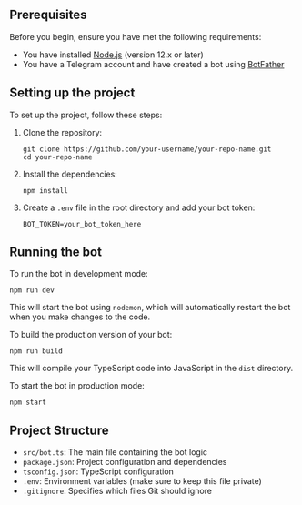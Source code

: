 ## Prerequisites

Before you begin, ensure you have met the following requirements:

* You have installed [Node.js](https://nodejs.org/) (version 12.x or later)
* You have a Telegram account and have created a bot using [BotFather](https://core.telegram.org/bots#6-botfather)

## Setting up the project

To set up the project, follow these steps:

1. Clone the repository:
   ```
   git clone https://github.com/your-username/your-repo-name.git
   cd your-repo-name
   ```

2. Install the dependencies:
   ```
   npm install
   ```

3. Create a `.env` file in the root directory and add your bot token:
   ```
   BOT_TOKEN=your_bot_token_here
   ```

## Running the bot

To run the bot in development mode:

```
npm run dev
```

This will start the bot using `nodemon`, which will automatically restart the bot when you make changes to the code.

To build the production version of your bot:

```
npm run build
```

This will compile your TypeScript code into JavaScript in the `dist` directory.

To start the bot in production mode:

```
npm start
```

## Project Structure

- `src/bot.ts`: The main file containing the bot logic
- `package.json`: Project configuration and dependencies
- `tsconfig.json`: TypeScript configuration
- `.env`: Environment variables (make sure to keep this file private)
- `.gitignore`: Specifies which files Git should ignore